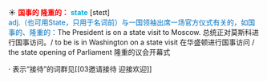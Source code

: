 ☀ <font color="red">**国事的 隆重的：**</font>
<font color="sky blue">**state**</font> [steɪt]  
<font color="#0070c0">adj.（也可用State，只用于名词前）与一国领袖出席一场官方仪式有关的，如国事的、隆重的：</font>The President is on a state visit to Moscow. 总统正对莫斯科进行国事访问。/ to be is in Washington on a state visit 在华盛顿进行国事访问 / the state opening of Parliament 隆重的议会开幕式 

· 表示“接待”的词群见[[03邀请接待 迎接欢迎]]

